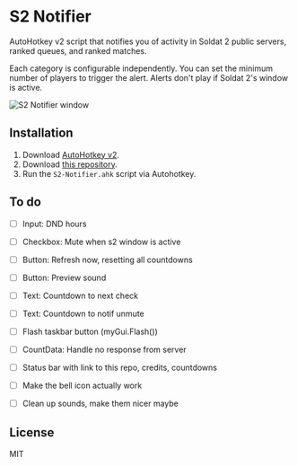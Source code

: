 # S2 Notifier

AutoHotkey v2 script that notifies you of activity in Soldat 2 public servers, ranked queues, and ranked matches.

Each category is configurable independently. You can set the minimum number of players to trigger the alert. Alerts don't play if Soldat 2's window is active.

![S2 Notifier window](https://github.com/oczki/soldat2-notifier/assets/2924029/a8e60442-3115-43ee-b448-b6f3569d76be)



## Installation

1. Download [AutoHotkey v2](https://www.autohotkey.com/).
2. Download [this repository](https://github.com/oczki/soldat2-notifier/archive/refs/heads/main.zip).
3. Run the `S2-Notifier.ahk` script via Autohotkey.


## To do

- [ ] Input: DND hours
- [ ] Checkbox: Mute when s2 window is active
- [ ] Button: Refresh now, resetting all countdowns
- [ ] Button: Preview sound
- [ ] Text: Countdown to next check
- [ ] Text: Countdown to notif unmute
- [ ] Flash taskbar button (myGui.Flash())
- [ ] CountData: Handle no response from server
- [ ] Status bar with link to this repo, credits, countdowns
- [ ] Make the bell icon actually work
- [ ] Clean up sounds, make them nicer maybe


## License

MIT
